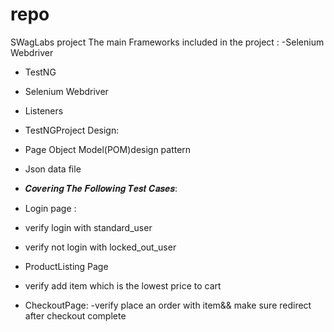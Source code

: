 # repo
SWagLabs project 
The main Frameworks included in the project :
-Selenium Webdriver
- TestNG
-  Selenium Webdriver
-  Listeners
  
- TestNGProject Design:
- Page Object Model(POM)design pattern
- Json data file
- 𝑪𝒐𝒗𝒆𝒓𝒊𝒏𝒈 𝑻𝒉𝒆 𝑭𝒐𝒍𝒍𝒐𝒘𝒊𝒏𝒈 𝑻𝒆𝒔𝒕 𝑪𝒂𝒔𝒆𝒔:
- Login page :
- verify login with standard_user
- verify not login with locked_out_user
  
- ProductListing Page
- verify add item which is the lowest price to cart
  
 - CheckoutPage:
  -verify place an order with item&& make sure redirect after checkout complete
  
